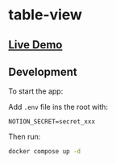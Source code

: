 # table-view

## [Live Demo](https://table-view.n3tn0.de/)

## Development

To start the app:

Add `.env` file ins the root with:
```
NOTION_SECRET=secret_xxx
```

Then run:
```bash
docker compose up -d
```
